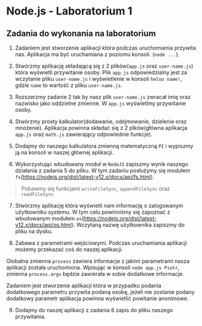 # Node.js - Laboratorium 1

## Zadania do wykonania na laboratorium

1. Zadaniem jest stworzenie aplikacji która podczas uruchomienia przywita nas. Aplikacja ma być uruchamiana z poziomu konsoli. (`node ...`).

2. Stwórzmy aplikację składającą się z 2 plików(`app.js` oraz `user-name.js`) która wyświetli przywitanie osoby. Plik `app.js` odpowiedzialny jest za wczytanie pliku `user-name.js` i wyświetlenie w konsoli `heloo name!`, gdzie `name` to wartość z pliku `user-name.js`.

3. Rozszerzmy zadanie 2 tak by nasz plik `user-name.js` zwracał imię oraz nazwisko jako oddzielne zmienne. W `app.js` wyświetlmy przywitanie osoby.

4. Stwórzmy prosty kalkulator(dodawanie, odejmowanie, dzielenie oraz mnożenie). Aplikacja powinna składać się z 2 plków(główna aplikacja `app.js` oraz `math.js` zawierający odpowiednie funkcje).

5. Dodajmy do naszego kalkulatora zmienną matematyczną `PI` i wypiszmy ją na konsoli w naszej głównej aplikacji.

6. Wykorzystując wbudowany moduł w `NodeJS` zapiszmy wynik naszego działania z zadania 5 do pliku. W tym zadaniu posłużymy się modułem `fs`(https://nodejs.org/dist/latest-v12.x/docs/api/fs.html).

> Pobawmy się funkcjami `writeFileSync`, `appendFileSync` oraz
> `readFileSync`

7. Stwórzmy aplikację która wyświetli nam informację o zalogowanym użytkowniku systemu. W tym celu powinniśmy się zapoznać z wbudowanym modułem `os`(https://nodejs.org/dist/latest-v12.x/docs/api/os.html). Wczytaną nazwę użytkownika zapiszmy do pliku na dysku.

8. Zabawa z parametrami wejściowymi. Podczas uruchamiania aplikacji możemy przekazać coś do naszej aplikacji.

Globalna zmienna `process` zawiera informacje z jakimi parametrami nasza aplikacji została uruchomiona. Wpisując w konsoli `node app.js Piotr`, zmienna `process.argv` będzie zawierała w sobie dodatkowe informacje.

Zadaniem jest stworzenie aplikacji która w przypadku podania dodatkowego parametru przywita podaną osobę, jeżeli nie zostanie podany dodatkowy parametr aplikacja powinna wyświetlić powitanie anonimowe.

9. Dodajmy do naszej aplikacji z zadania 8 zapis do pliku naszego przywitania.
